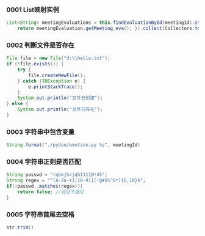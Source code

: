 ### 0001 List映射实例

```java
List<String> meetingEvaluations = this.findEvaluationById(meetingId).stream().map(meetingEvaluation -> {
    return meetingEvaluation.getMeeting_eva(); }).collect(Collectors.toList());
```

### 0002 判断文件是否存在

```java
File file = new File("d:\\hello.txt");
if (!file.exists()) {
    try {
        file.createNewFile();
    } catch (IOException e) {
        e.printStackTrace();
    }
    System.out.println("文件已创建");
} else {
    System.out.println("文件已存在");
}
```

### 0003 字符串中包含变量

```java
String.format("./pyUse/emotion.py %s", meetingId)
```

### 0004 字符串正则是否匹配

```java
String passwd = "rqbkjhrjqh1111@!45";
String regex = "^[A-Za-z]|[0-9]|[!@#$%^&*]{6,18}$";
if(!passwd .matches(regex)){
    return false; //验证不通过
}
```

### 0005  字符串首尾去空格

```java
str.trim()
```



